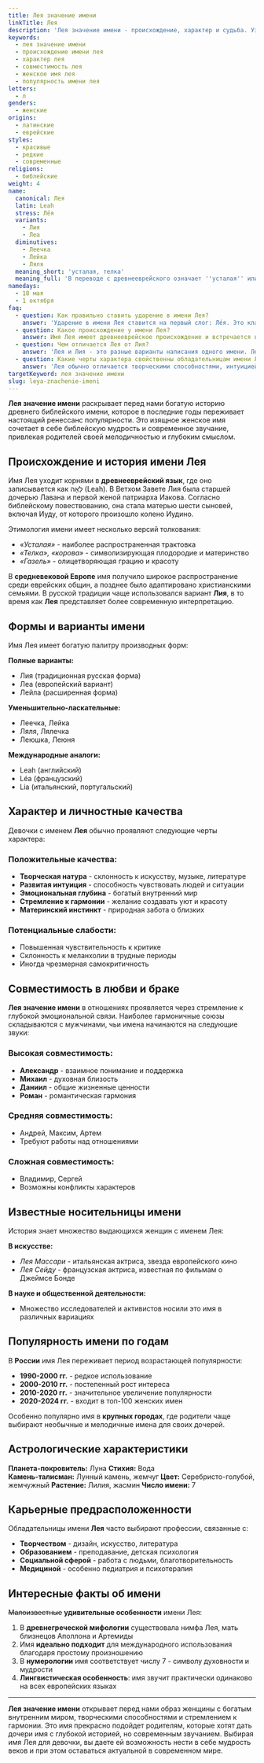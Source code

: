 ```yaml
---
title: Лея значение имени
linkTitle: Лея
description: 'Лея значение имени - происхождение, характер и судьба. Узнайте все о красивом женском имени Лея, его истории и влиянии на личность.'
keywords:
  - лея значение имени
  - происхождение имени лея
  - характер лея
  - совместимость лея
  - женское имя лея
  - популярность имени лея
letters:
  - л
genders:
  - женские
origins:
  - латинские
  - еврейские
styles:
  - красивые
  - редкие
  - современные
religions:
  - библейские
weight: 4
name:
  canonical: Лея
  latin: Leah
  stress: Ле́я
  variants:
    - Лия
    - Леа
  diminutives:
    - Леечка
    - Лейка
    - Ляля
  meaning_short: 'усталая, телка'
  meaning_full: 'В переводе с древнееврейского означает ''усталая'' или ''телка'', также может трактоваться как ''газель'''
namedays:
  - 18 мая
  - 1 октября
faq:
  - question: Как правильно ставить ударение в имени Лея?
    answer: 'Ударение в имени Лея ставится на первый слог: Ле́я. Это классический вариант произношения, принятый в русском языке.'
  - question: Какое происхождение у имени Лея?
    answer: Имя Лея имеет древнееврейское происхождение и встречается в Ветхом Завете. Лия была старшей дочерью Лавана и первой женой Иакова.
  - question: Чем отличается Лея от Лия?
    answer: 'Лея и Лия - это разные варианты написания одного имени. Лея - более современная адаптация, Лия - традиционная библейская форма.'
  - question: Какие черты характера свойственны обладательницам имени Лея?
    answer: 'Лея обычно отличается творческими способностями, интуицией, эмоциональностью и стремлением к гармонии в отношениях.'
targetKeyword: лея значение имени
slug: leya-znachenie-imeni
---
```


**Лея значение имени** раскрывает перед нами богатую историю древнего библейского имени, которое в последние годы переживает настоящий ренессанс популярности. Это изящное женское имя сочетает в себе библейскую мудрость и современное звучание, привлекая родителей своей мелодичностью и глубоким смыслом.

## Происхождение и история имени Лея

Имя Лея уходит корнями в **древнееврейский язык**, где оно записывается как לֵאָה (Leah). В Ветхом Завете Лия была старшей дочерью Лавана и первой женой патриарха Иакова. Согласно библейскому повествованию, она стала матерью шести сыновей, включая Иуду, от которого произошло колено Иудино.

Этимология имени имеет несколько версий толкования:
- *«Усталая»* - наиболее распространенная трактовка
- *«Телка», «корова»* - символизирующая плодородие и материнство  
- *«Газель»* - олицетворяющая грацию и красоту

В **средневековой Европе** имя получило широкое распространение среди еврейских общин, а позднее было адаптировано христианскими семьями. В русской традиции чаще использовался вариант **Лия**, в то время как **Лея** представляет более современную интерпретацию.

## Формы и варианты имени

Имя Лея имеет богатую палитру производных форм:

**Полные варианты:**
- Лия (традиционная русская форма)
- Леа (европейский вариант)
- Лейла (расширенная форма)

**Уменьшительно-ласкательные:**
- Леечка, Лейка
- Ляля, Лялечка  
- Леюшка, Леюня

**Международные аналоги:**
- Leah (английский)
- Léa (французский)
- Lia (итальянский, португальский)

## Характер и личностные качества

Девочки с именем **Лея** обычно проявляют следующие черты характера:

### Положительные качества:
- **Творческая натура** - склонность к искусству, музыке, литературе
- **Развитая интуиция** - способность чувствовать людей и ситуации
- **Эмоциональная глубина** - богатый внутренний мир
- **Стремление к гармонии** - желание создавать уют и красоту
- **Материнский инстинкт** - природная забота о близких

### Потенциальные слабости:
- Повышенная чувствительность к критике
- Склонность к меланхолии в трудные периоды
- Иногда чрезмерная самокритичность

## Совместимость в любви и браке

**Лея значение имени** в отношениях проявляется через стремление к глубокой эмоциональной связи. Наиболее гармоничные союзы складываются с мужчинами, чьи имена начинаются на следующие звуки:

### Высокая совместимость:
- **Александр** - взаимное понимание и поддержка
- **Михаил** - духовная близость
- **Даниил** - общие жизненные ценности
- **Роман** - романтическая гармония

### Средняя совместимость:
- Андрей, Максим, Артем
- Требуют работы над отношениями

### Сложная совместимость:
- Владимир, Сергей
- Возможны конфликты характеров

## Известные носительницы имени

История знает множество выдающихся женщин с именем Лея:

**В искусстве:**
- *Лея Массари* - итальянская актриса, звезда европейского кино
- *Лея Сейду* - французская актриса, известная по фильмам о Джеймсе Бонде

**В науке и общественной деятельности:**
- Множество исследователей и активистов носили это имя в различных вариациях

## Популярность имени по годам

В **России** имя Лея переживает период возрастающей популярности:

- **1990-2000 гг.** - редкое использование
- **2000-2010 гг.** - постепенный рост интереса  
- **2010-2020 гг.** - значительное увеличение популярности
- **2020-2024 гг.** - входит в топ-100 женских имен

Особенно популярно имя в **крупных городах**, где родители чаще выбирают необычные и мелодичные имена для своих дочерей.

## Астрологические характеристики

**Планета-покровитель:** Луна
**Стихия:** Вода  
**Камень-талисман:** Лунный камень, жемчуг
**Цвет:** Серебристо-голубой, жемчужный
**Растение:** Лилия, жасмин
**Число имени:** 7

## Карьерные предрасположенности

Обладательницы имени **Лея** часто выбирают профессии, связанные с:

- **Творчеством** - дизайн, искусство, литература
- **Образованием** - преподавание, детская психология
- **Социальной сферой** - работа с людьми, благотворительность
- **Медициной** - особенно педиатрия и психотерапия

## Интересные факты об имени

~~Малоизвестные~~ **удивительные особенности** имени Лея:

1. В **древнегреческой мифологии** существовала нимфа Лея, мать близнецов Аполлона и Артемиды
2. Имя **идеально подходит** для международного использования благодаря простому произношению
3. В **нумерологии** имя соответствует числу 7 - символу духовности и мудрости
4. **Лингвистическая особенность**: имя звучит практически одинаково на всех европейских языках

---

**Лея значение имени** открывает перед нами образ женщины с богатым внутренним миром, творческими способностями и стремлением к гармонии. Это имя прекрасно подойдет родителям, которые хотят дать дочери имя с глубокой историей, но современным звучанием. Выбирая имя Лея для девочки, вы даете ей возможность нести в себе мудрость веков и при этом оставаться актуальной в современном мире.
